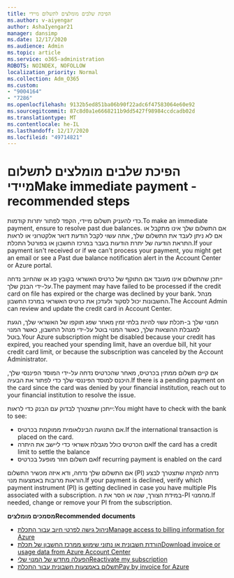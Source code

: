 ```yaml
---
title: הפיכת שלבים מומלצים לתשלום מיידי
ms.author: v-aiyengar
author: AshaIyengar21
manager: dansimp
ms.date: 12/17/2020
ms.audience: Admin
ms.topic: article
ms.service: o365-administration
ROBOTS: NOINDEX, NOFOLLOW
localization_priority: Normal
ms.collection: Adm_O365
ms.custom:
- "9004164"
- "7286"
ms.openlocfilehash: 9132b5ed851ba06b90f22adc6f47583064e60e92
ms.sourcegitcommit: 87c8d0a1e6668211b9dd5427f98984ccdcadb02d
ms.translationtype: MT
ms.contentlocale: he-IL
ms.lasthandoff: 12/17/2020
ms.locfileid: "49714821"
---
```

# <a name="make-immediate-payment---recommended-steps"></a><span data-ttu-id="23353-102">הפיכת שלבים מומלצים לתשלום מיידי</span><span class="sxs-lookup"><span data-stu-id="23353-102">Make immediate payment - recommended steps</span></span>

<span data-ttu-id="23353-103">כדי להעניק תשלום מיידי, הקפד לפתור יתרות קודמות.</span><span class="sxs-lookup"><span data-stu-id="23353-103">To make an immediate payment, ensure to resolve past due balances.</span></span> <span data-ttu-id="23353-104">אם התשלום שלך אינו מתקבל או אם לא ניתן לעבד את התשלום שלך, אתה עשוי לקבל הודעת דואר אלקטרוני או לראות התראת הודעה של יתרת הודעות בעבר במרכז החשבון או בפורטל התכלת.</span><span class="sxs-lookup"><span data-stu-id="23353-104">If your payment isn't received or if we can't process your payment, you might get an email or see a Past due balance notification alert in the Account Center or Azure portal.</span></span> 

<span data-ttu-id="23353-105">ייתכן שהתשלום אינו מעובד אם התוקף של כרטיס האשראי בקובץ פג או שהחיוב נדחה על-ידי הבנק שלך.</span><span class="sxs-lookup"><span data-stu-id="23353-105">The payment may have failed to be processed if the credit card on file has expired or the charge was declined by your bank.</span></span> <span data-ttu-id="23353-106">מנהל החשבונות יכול לסקור ולעדכן את כרטיס האשראי במרכז החשבון.</span><span class="sxs-lookup"><span data-stu-id="23353-106">The Account Admin can review and update the credit card in Account Center.</span></span> 

<span data-ttu-id="23353-107">המנוי שלך ב-תכלת עשוי להיות בלתי זמין מאחר שפג תוקפו של האשראי שלך, הגעת למגבלת ההוצאות שלך, כאשר המנוי בוטל על-ידי מנהל החשבון, כאשר המנוי בוטל.</span><span class="sxs-lookup"><span data-stu-id="23353-107">Your Azure subscription might be disabled because your credit has expired, you reached your spending limit, have an overdue bill, hit your credit card limit, or because the subscription was canceled by the Account Administrator.</span></span>  

<span data-ttu-id="23353-108">אם קיים תשלום ממתין בכרטיס, מאחר שהכרטיס נדחה על-ידי המוסד הפיננסי שלך, היכנס למוסד הפיננסי שלך כדי לפתור את הבעיה.</span><span class="sxs-lookup"><span data-stu-id="23353-108">If there is a pending payment on the card since the card was denied by your financial institution, reach out to your financial institution to resolve the issue.</span></span>  

<span data-ttu-id="23353-109">ייתכן שתצטרך לבדוק עם הבנק כדי לראות:</span><span class="sxs-lookup"><span data-stu-id="23353-109">You might have to check with the bank to see:</span></span>

- <span data-ttu-id="23353-110">אם התנועה הבינלאומית ממוקמת בכרטיס.</span><span class="sxs-lookup"><span data-stu-id="23353-110">If the international transaction is placed on the card.</span></span> 
- <span data-ttu-id="23353-111">אם הכרטיס כולל מגבלת אשראי כדי ליישב את היתרה</span><span class="sxs-lookup"><span data-stu-id="23353-111">If the card has a credit limit to settle the balance</span></span> 
- <span data-ttu-id="23353-112">אם תשלום חוזר מופעל בכרטיס</span><span class="sxs-lookup"><span data-stu-id="23353-112">If recurring payment is enabled on the card</span></span> 

<span data-ttu-id="23353-113">אם התשלום שלך נדחה, ודא איזה מכשיר התשלום (PI) נדחה למקרה שתצטרך לבצע הוראות מרובות באמצעות מנוי.</span><span class="sxs-lookup"><span data-stu-id="23353-113">If your payment is declined, verify which payment instrument (PI) is getting declined in case you have multiple PIs associated with a subscription.</span></span> <span data-ttu-id="23353-114">במידת הצורך, שנה או הסר את ה-PI מהמנוי.</span><span class="sxs-lookup"><span data-stu-id="23353-114">If needed, change or remove your PI from the subscription.</span></span> 

<span data-ttu-id="23353-115">**מסמכים מומלצים**</span><span class="sxs-lookup"><span data-stu-id="23353-115">**Recommended documents**</span></span> 

- [<span data-ttu-id="23353-116">ניהול גישה לפרטי חיוב עבור התכלת</span><span class="sxs-lookup"><span data-stu-id="23353-116">Manage access to billing information for Azure</span></span>](https://docs.microsoft.com/azure/billing/billing-manage-access?WT.mc_id=Portal-Microsoft_Azure_Support)
- [<span data-ttu-id="23353-117">הורדת חשבונית או נתוני שימוש ממרכז החשבון של תכלת</span><span class="sxs-lookup"><span data-stu-id="23353-117">Download invoice or usage data from Azure Account Center</span></span>](https://docs.microsoft.com/azure/billing/billing-download-azure-invoice-daily-usage-date?WT.mc_id=Portal-Microsoft_Azure_Support)
- [<span data-ttu-id="23353-118">הפעלה מחדש של המנוי שלי</span><span class="sxs-lookup"><span data-stu-id="23353-118">Reactivate my subscription</span></span>](https://docs.microsoft.com/azure/billing/billing-subscription-become-disable?WT.mc_id=Portal-Microsoft_Azure_Support)
- [<span data-ttu-id="23353-119">תשלום באמצעות חשבונית עבור התכלת</span><span class="sxs-lookup"><span data-stu-id="23353-119">Pay by invoice for Azure</span></span>](https://docs.microsoft.com/azure/cost-management-billing/manage/pay-by-invoice) 
